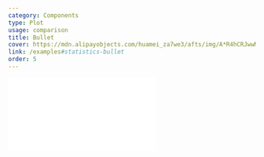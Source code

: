 ```yaml
---
category: Components
type: Plot
usage: comparison
title: Bullet
cover: https://mdn.alipayobjects.com/huamei_za7we3/afts/img/A*R4hCRJwwMhgAAAAAAAAAAAAADo2bAQ/original
link: /examples#statistics-bullet
order: 5
---
```


<embed src="@/docs/options/plots/special/bullet.zh.md"></embed>

